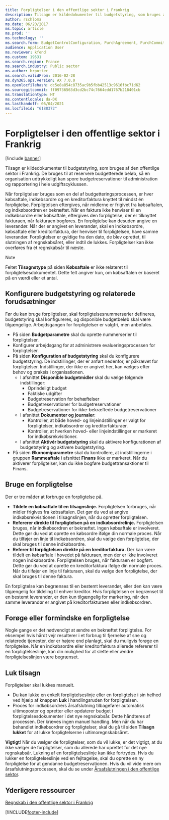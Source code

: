 ```yaml
---
title: Forpligtelser i den offentlige sektor i Frankrig
description: Tilsagn er kildedokumenter til budgetstyring, som bruges af den offentlige sektor i Frankrig. De bruges til at reservere budgetterede beløb, så en organisation udtrykkeligt kan spore budgetreservationer til administration og rapportering i hele udgiftscyklussen.
author: rschloma
ms.date: 06/20/2017
ms.topic: article
ms.prod: ''
ms.technology: ''
ms.search.form: BudgetControlConfiguration, PurchAgreement, PurchCommitment_PSN, PurchTable
audience: Application User
ms.reviewer: kfend
ms.custom: 19531
ms.search.region: France
ms.search.industry: Public sector
ms.author: brpotter
ms.search.validFrom: 2016-02-28
ms.dyn365.ops.version: AX 7.0.0
ms.openlocfilehash: dc5e8a854c8735ac9b5fbb42513c9616fbc71d62
ms.sourcegitcommit: ff09736563d3cd2bc74c7664edd1767b218401cb
ms.translationtype: HT
ms.contentlocale: da-DK
ms.lasthandoff: 06/04/2021
ms.locfileid: "6188372"
---
```

# <a name="commitments-in-the-public-sector-in-france"></a>Forpligtelser i den offentlige sektor i Frankrig

[!include [banner](../includes/banner.md)]

Tilsagn er kildedokumenter til budgetstyring, som bruges af den offentlige sektor i Frankrig. De bruges til at reservere budgetterede beløb, så en organisation udtrykkeligt kan spore budgetreservationer til administration og rapportering i hele udgiftscyklussen. 

Når forpligtelser bruges som en del af budgetteringsprocessen, er hver købsaftale, indkøbsordre og en kreditorfaktura knyttet til mindst én forpligtelse. Forpligtelsen eftergives, når midlerne er frigivet fra købsaftalen, og indkøbsordren er bekræftet. Når en faktura ikke henviser til en indkøbsordre eller købsaftale, eftergives den forpligtelse, der er tilknyttet fakturaen, når fakturaen bogføres. En forpligtelse kan desuden angive en leverandør. Når der er angivet en leverandør, skal en indkøbsordre, købsaftale eller kreditorfaktura, der henviser til forpligtelsen, have samme leverandør. Forpligtelser er gyldige fra den dato, de blev oprettet, til slutningen af regnskabsåret, eller indtil de lukkes. Forpligtelser kan ikke overføres fra ét regnskabsår til næste.  
>[!NOTE]
>Feltet **Tilsagnstype** på siden **Købsaftale** er ikke relateret til forpligtelsesdokumentet. Dette felt angiver kun, om købsaftalen er baseret på en værdi eller et antal.

## <a name="set-up-budget-control-and-related-prerequisites"></a>Konfigurere budgetstyring og relaterede forudsætninger
Før du kan bruge forpligtelser, skal forpligtelsesnummerserier defineres, budgetstyring skal konfigureres, og disponible budgetbeløb skal være tilgængelige. Arbejdsgangen for forpligtelser er valgfri, men anbefales.

-   På siden **Budgetparametre** skal du oprette nummerserier til forpligtelser.
-   Konfigurer arbejdsgang for at administrere evalueringsprocessen for forpligtelser.
-   På siden **Konfiguration af budgetstyring** skal du konfigurere budgetstyring. De indstillinger, der er anført nedenfor, er påkrævet for forpligtelser. Indstillinger, der ikke er angivet her, kan vælges efter behov og praksis i organisationen.
    -   I afsnittet **Disponible budgetmidler** skal du vælge følgende indstillinger:
        -   Oprindeligt budget
        -   Faktiske udgifter
        -   Budgetreservation for behæftelser
        -   Budgetreservationer for budgetreservationer
        -   Budgetreservationer for ikke-bekræftede budgetreservationer
    -   I afsnittet **Dokumenter og journaler**:
        -   Kontroller, at både hoved- og linjeindstillinger er valgt for forpligtelser, indkøbsordrer og kreditorfakturaer.
        -   Kontroller, at hverken hoved- eller linjeindstillinger er markeret for indkøbsrekvisitioner.
    -   I afsnittet **Aktivér budgetstyring** skal du aktivere konfigurationen af budgetstyring og aktivere budgetstyring.
-   På siden **Økonomiparametre** skal du kontrollere, at indstillingerne i gruppen **Rammeaftale** i afsnittet **Finans** ikke er markeret. Når du aktiverer forpligtelser, kan du ikke bogføre budgettransaktioner til Finans.

## <a name="consume-a-commitment"></a>Bruge en forpligtelse
Der er tre måder at forbruge en forpligtelse på.

-   **Tildele en købsaftale til en tilsagnslinje.** Forpligtelsen forbruges, når midler frigives fra købsaftalen. Det gør du ved at angive indkøbsrekvisitionen i tilsagnslinjen, når du opretter forpligtelsen.
-   **Refererer direkte til forpligtelsen på en indkøbsordrelinje.** Forpligtelsen bruges, når indkøbsordren er bekræftet. Ingen købsaftale er involveret. Dette gør du ved at oprette en købsordre ifølge din normale proces. Når du tilføjer en linje til indkøbsordren, skal du vælge den forpligtelse, der skal bruges til denne indkøbsordre.
-   **Referer til forpligtelsen direkte på en kreditorfaktura.** Der kan være tildelt en købsaftale i hovedet på fakturaen, men der er ikke involveret nogen indkøbsordre. Forpligtelsen bruges, når fakturaen er bogført. Dette gør du ved at oprette en kreditorfaktura ifølge din normale proces. Når du tilføjer en linje til fakturaen, skal du vælge den forpligtelse, der skal bruges til denne faktura.

En forpligtelse kan begrænses til en bestemt leverandør, eller den kan være tilgængelig for tildeling til enhver kreditor. Hvis forpligtelsen er begrænset til en bestemt leverandør, er den kun tilgængelig for markering, når den samme leverandør er angivet på kreditorfakturaen eller indkøbsordren.

## <a name="increase-or-decrease-a-commitment"></a>Forøge eller formindske en forpligtelse
Nogle gange er det nødvendigt at ændre en bekræftet forpligtelse. For eksempel hvis hårdt vejr resulterer i et forbrug til fjernelse af sne og relaterede tjenester, der er højere end planlagt, skal du muligvis forøge en forpligtelse. Når en indkøbsordre eller kreditorfaktura allerede refererer til en forpligtelseslinje, kan din mulighed for at slette eller ændre forpligtelseslinjen være begrænset.

## <a name="close-commitments"></a>Luk tilsagn
Forpligtelser skal lukkes manuelt.

-   Du kan lukke en enkelt forpligtelseslinje eller en forpligtelse i sin helhed ved hjælp af knappen **Luk** i handlingsruden for forpligtelsen.
-   Proces for indkøbsordrers årsafslutning tilbagefører automatisk ultimoposter og opretter eller opdaterer budget i forpligtelsesdokumenter i det nye regnskabsår. Dette håndteres af processen. Der kræves ingen manuel handling. Men når du har behandlet indkøbsordrer og forpligtelser, skal du gå til siden **Tilsagn lukket** for at lukke forpligtelserne i ultimoregnskabsåret.

**Vigtigt**! Når du vælger de forpligtelser, som du vil lukke, er det vigtigt, at du ikke vælger de forpligtelser, som du allerede har oprettet for det nye regnskabsår. Lukning af en forpligtelseslinje kan ikke fortrydes. Hvis du lukker en forpligtelseslinje ved en fejltagelse, skal du oprette en ny forpligtelse for at gendanne budgetreservationen. Hvis du vil vide mere om årsafslutningsprocessen, skal du se under [Årsafslutningen i den offentlige sektor](../public-sector/year-end-processing-public-sector.md).

## <a name="additional-resources"></a>Yderligere ressourcer

[Regnskab i den offentlige sektor i Frankrig](emea-fra-public-sector-accounting.md)





[!INCLUDE[footer-include](../../includes/footer-banner.md)]